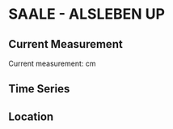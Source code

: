 # SAALE - ALSLEBEN UP

## Current Measurement

Current measurement: <Value topic="rivers/pegel-online/SAALE/ALSLEBEN UP/measurementValue"/> cm

## Time Series

<TimeSeries topic="rivers/pegel-online/SAALE/ALSLEBEN UP/measurementValue" period="week" />

## Location

<WorldMap>
  <Marker lat="51.70755239211751" lon="11.67736865745053" labelTopic="rivers/pegel-online/SAALE/ALSLEBEN UP" />
</WorldMap>
